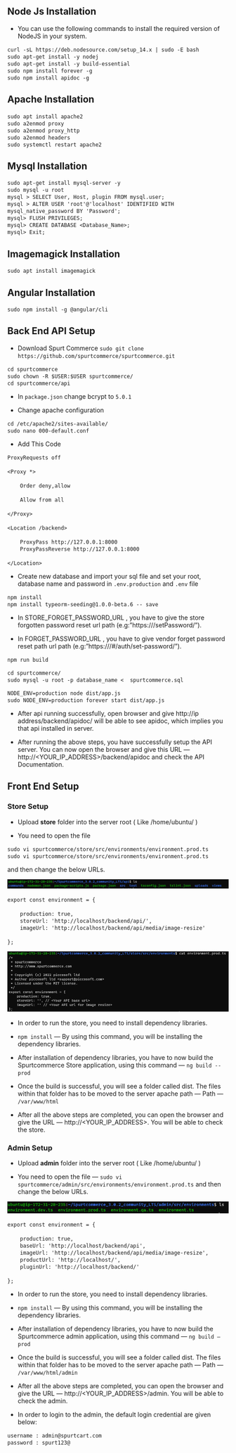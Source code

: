 ## Node Js Installation

* You can use the following commands to install the required version of NodeJS in your system.

```
curl -sL https://deb.nodesource.com/setup_14.x | sudo -E bash 
sudo apt-get install -y nodej
sudo apt-get install -y build-essential
sudo npm install forever -g
sudo npm install apidoc -g
```

## Apache Installation

```
sudo apt install apache2
sudo a2enmod proxy
sudo a2enmod proxy_http
sudo a2enmod headers
sudo systemctl restart apache2
```

## Mysql Installation

```
sudo apt-get install mysql-server -y
sudo mysql -u root
mysql > SELECT User, Host, plugin FROM mysql.user;
mysql > ALTER USER 'root'@'localhost' IDENTIFIED WITH mysql_native_password BY 'Password';
mysql> FLUSH PRIVILEGES;
mysql> CREATE DATABASE <Database_Name>;
mysql> Exit;
```

## Imagemagick Installation

```
sudo apt install imagemagick
```

## Angular Installation

```
sudo npm install -g @angular/cli
```


## Back End API Setup

* Download Spurt Commerce `sudo git clone https://github.com/spurtcommerce/spurtcommerce.git`

```
cd spurtcommerce
sudo chown -R $USER:$USER spurtcommerce/
cd spurtcommerce/api
```
* In `package.json` change bcrypt to `5.0.1` 

* Change apache configuration
 
```
cd /etc/apache2/sites-available/
sudo nano 000-default.conf
```
* Add This Code
```
ProxyRequests off

<Proxy *>

    Order deny,allow

    Allow from all

</Proxy>

<Location /backend>

    ProxyPass http://127.0.0.1:8000 
    ProxyPassReverse http://127.0.0.1:8000

</Location>

```

* Create new database and import your sql file and set your root, database name and password in `.env.production` and `.env` file

```
npm install
npm install typeorm-seeding@1.0.0-beta.6 -- save
```

*  In STORE_FORGET_PASSWORD_URL , you have to give the store forgotten password reset url path (e.g:”https://<STOREURL>/setPassword/”).

* In FORGET_PASSWORD_URL , you have to give vendor forget password reset path url path (e.g:”https://<VENDORURL>/#/auth/set-password/”).

```
npm run build
```
```
cd spurtcommerce/
sudo mysql -u root -p database_name <  spurtcommerce.sql
```
```
NODE_ENV=production node dist/app.js
sudo NODE_ENV=production forever start dist/app.js
```

* After api running successfully, open browser and give http://ip address/backend/apidoc/ will be able to see apidoc, which implies you that api installed in server.

* After running the above steps, you have successfully setup the API server. You can now open the browser and give this URL — http://<YOUR_IP_ADDRESS>/backend/apidoc and check the API Documentation.

## Front End Setup
### Store Setup

* Upload **store** folder into the server root ( Like /home/ubuntu/ )

* You need to open the file 
```
sudo vi spurtcommerce/store/src/environments/environment.prod.ts
sudo vi spurtcommerce/store/src/environments/environment.prod.ts
```
and then change the below URLs.

![image](./Images/Capture1.PNG)

```
export const environment = {

    production: true,
    storeUrl: 'http://localhost/backend/api/',
    imageUrl: 'http://localhost/backend/api/media/image-resize'

};

```

![image](./Images/Capture.PNG)

* In order to run the store, you need to install dependency libraries.

* `npm install` — By using this command, you will be installing the dependency libraries.

* After installation of dependency libraries, you have to now build the Spurtcommerce Store application, using this command —  `ng build --prod`

* Once the build is successful, you will see a folder called dist. The files within that folder has to be moved to the server apache path — Path — `/var/www/html`

* After all the above steps are completed, you can open the browser and give the URL — http://<YOUR_IP_ADDRESS>. You will be able to check the store. 

### Admin Setup

* Upload **admin** folder into the server root ( Like /home/ubuntu/ )

* You need to open the file — `sudo vi spurtcommerce/admin/src/environments/environment.prod.ts` and then change the below URLs.

![image](./Images/Capture2.PNG)

```
export const environment = {

    production: true,
    baseUrl: 'http://localhost/backend/api',
    imageUrl: 'http://localhost/backend/api/media/image-resize',
    productUrl: 'http://localhost/',
    pluginUrl: 'http://localhost/backend/'

};

```

* In order to run the store, you need to install dependency libraries.

* `npm install` — By using this command, you will be installing the dependency libraries.

* After installation of dependency libraries, you have to now build the Spurtcommerce admin application, using this command — `ng build –prod`

* Once the build is successful, you will see a folder called dist. The files within that folder has to be moved to the server apache path — Path — `/var/www/html/admin`

* After all the above steps are completed, you can open the browser and give the URL — http://<YOUR_IP_ADDRESS>/admin. You will be able to check the admin.

* In order to login to the admin, the default login credential are given below:
```
username : admin@spurtcart.com
password : spurt123@
```
